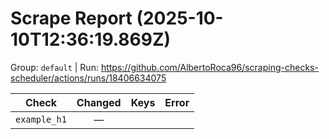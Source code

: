 # Scrape Report (2025-10-10T12:36:19.869Z)

Group: `default`  |  Run: https://github.com/AlbertoRoca96/scraping-checks-scheduler/actions/runs/18406634075

| Check | Changed | Keys | Error |
|---|:---:|:--|:--|
| `example_h1` | — |  |  |
